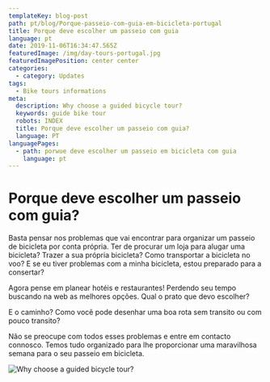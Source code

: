 ```yaml
---
templateKey: blog-post
path: pt/blog/Porque-passeio-com-guia-em-bicicleta-portugal
title: Porque deve escolher um passeio com guia
language: pt
date: 2019-11-06T16:34:47.565Z
featuredImage: /img/day-tours-portugal.jpg
featuredImagePosition: center center
categories:
  - category: Updates
tags:
  - Bike tours informations
meta:
  description: Why choose a guided bicycle tour?
  keywords: guide bike tour
  robots: INDEX
  title: Porque deve escolher um passeio com guia?
  language: PT
languagePages:
  - path: porwue deve escolher um passeio em bicicleta com guia
    language: pt
---
```

# Porque deve escolher um passeio com guia?

Basta pensar nos problemas que vai encontrar para organizar um passeio de bicicleta por conta própria. Ter de procurar um loja para alugar uma bicicleta? Trazer a sua própria bicicleta? Como transportar a bicicleta no voo? E se eu tiver problemas com a minha bicicleta, estou preparado para a consertar?

Agora pense em planear hotéis e restaurantes! Perdendo seu tempo buscando na web as melhores opções. Qual o prato que devo escolher?

E o caminho? Como você pode desenhar uma boa rota sem transito ou com pouco transito?

Não se preocupe com todos esses problemas e entre em contacto connosco. Temos tudo organizado para lhe proporcionar uma maravilhosa semana para o seu passeio em bicicleta.

![Why choose a guided bicycle tour?](/img/day-tours-portugal.jpg "Why choose a guided bicycle tour?")
